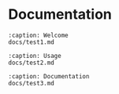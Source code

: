 # Documentation

```{toctree}
:caption: Welcome
docs/test1.md
```

```{toctree}
:caption: Usage
docs/test2.md
```

```{toctree}
:caption: Documentation
docs/test3.md
```
